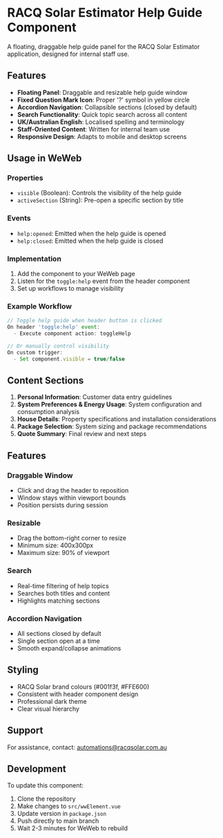 # RACQ Solar Estimator Help Guide Component

A floating, draggable help guide panel for the RACQ Solar Estimator application, designed for internal staff use.

## Features

- **Floating Panel**: Draggable and resizable help guide window
- **Fixed Question Mark Icon**: Proper '?' symbol in yellow circle
- **Accordion Navigation**: Collapsible sections (closed by default)
- **Search Functionality**: Quick topic search across all content
- **UK/Australian English**: Localised spelling and terminology
- **Staff-Oriented Content**: Written for internal team use
- **Responsive Design**: Adapts to mobile and desktop screens

## Usage in WeWeb

### Properties

- `visible` (Boolean): Controls the visibility of the help guide
- `activeSection` (String): Pre-open a specific section by title

### Events

- `help:opened`: Emitted when the help guide is opened
- `help:closed`: Emitted when the help guide is closed

### Implementation

1. Add the component to your WeWeb page
2. Listen for the `toggle:help` event from the header component
3. Set up workflows to manage visibility

### Example Workflow

```javascript
// Toggle help guide when header button is clicked
On header 'toggle:help' event:
  - Execute component action: toggleHelp

// Or manually control visibility
On custom trigger:
  - Set component.visible = true/false
```

## Content Sections

1. **Personal Information**: Customer data entry guidelines
2. **System Preferences & Energy Usage**: System configuration and consumption analysis
3. **House Details**: Property specifications and installation considerations
4. **Package Selection**: System sizing and package recommendations
5. **Quote Summary**: Final review and next steps

## Features

### Draggable Window
- Click and drag the header to reposition
- Window stays within viewport bounds
- Position persists during session

### Resizable
- Drag the bottom-right corner to resize
- Minimum size: 400x300px
- Maximum size: 90% of viewport

### Search
- Real-time filtering of help topics
- Searches both titles and content
- Highlights matching sections

### Accordion Navigation
- All sections closed by default
- Single section open at a time
- Smooth expand/collapse animations

## Styling

- RACQ Solar brand colours (#001f3f, #FFE600)
- Consistent with header component design
- Professional dark theme
- Clear visual hierarchy

## Support

For assistance, contact: automations@racqsolar.com.au

## Development

To update this component:

1. Clone the repository
2. Make changes to `src/wwElement.vue`
3. Update version in `package.json`
4. Push directly to main branch
5. Wait 2-3 minutes for WeWeb to rebuild
